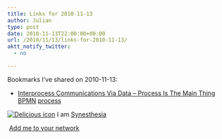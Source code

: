 ```yaml
---
title: Links for 2010-11-13
author: Julian
type: post
date: 2010-11-13T22:00:00+00:00
url: /2010/11/13/links-for-2010-11-13/
aktt_notify_twitter:
  - no

---
```

Bookmarks I&#8217;ve shared on 2010-11-13:

  * [Interprocess Communications Via Data &#8211; Process Is The Main Thing][1] 
    [BPMN][2] [process][3] </li> </ul> 
    
    <p class="deliciouslink">
      <a href="http://del.icio.us/synesthesia" title="See all my bookmarks on del.icio.us"><img src="https://www.synesthesia.co.uk/images/deliciousicon.jpg" alt="Delicious icon" /></a>&nbsp;I am <a href="http://del.icio.us/synesthesia" title="See all my bookmarks on del.icio.us">Synesthesia</a>
    </p>
    
    <p class="deliciouslink">
      <a href="http://del.icio.us/network?add=synesthesia" title="Add me to your del.icio.us network"><img src="https://www.synesthesia.co.uk/images/add.gif" alt="" /></a>&nbsp;<a href="http://del.icio.us/network?add=synesthesia" title="Add me to your del.icio.us network">Add me to your network</a>
    </p>

 [1]: http://mainthing.ru/item/332/
 [2]: http://delicious.com/synesthesia/BPMN
 [3]: http://delicious.com/synesthesia/process
